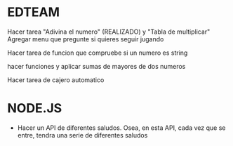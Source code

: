 # EDTEAM

Hacer tarea "Adivina el numero" (REALIZADO) y "Tabla de multiplicar"
Agregar menu que pregunte si quieres seguir jugando

Hacer tarea de funcion que compruebe si un numero es string

hacer funciones y aplicar sumas de mayores de dos numeros

Hacer tarea de cajero automatico

# NODE.JS

- Hacer un API de diferentes saludos. Osea, en esta API, cada vez que se entre, tendra una serie de diferentes saludos 
